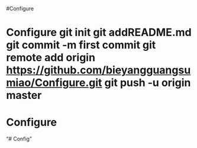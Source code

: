 #Configure
# Configure git init git addREADME.md git commit -m first commit git remote add origin https://github.com/bieyangguangsumiao/Configure.git git push -u origin master
# Configure
“# Config”
